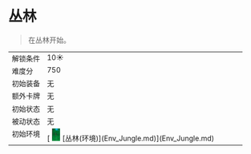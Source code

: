 # 丛林  
> 在丛林开始。  
  
<style>
        .table9717 th,td{
            text-align:left;
            vertical-align:top;
        }
        </style><table class="table table-bordered table9717" data-toggle="table"  data-show-header="false"><thead style="display:none"><tr ><th  style="width:15%;"  >名称</th><th  style=""  >值</th></tr></thead><tr ><td  style="width:15%;"  >解锁条件</td><td  style=""  >10☀️</td></tr><tr ><td  style="width:15%;"  >难度分</td><td  style=""  >750</td></tr><tr ><td  style="width:15%;"  >初始装备</td><td  style=""  >无</td></tr><tr ><td  style="width:15%;"  >额外卡牌</td><td  style=""  >无</td></tr><tr ><td  style="width:15%;"  >初始状态</td><td  style=""  >无</td></tr><tr ><td  style="width:15%;"  >被动状态</td><td  style=""  >无</td></tr><tr ><td  style="width:15%;"  >初始环境</td><td  style=""  >[<div style="width:25px;display:inline-block;text-align:center"><img decoding="async" src="../wiki/Sprite/Jungle.png" href="a.md" style="max-width:25px;max-height:25px;"></div>[丛林(环境)](Env_Jungle.md)](Env_Jungle.md)</td></tr></tbody></table>  
  


<script>document.title="丛林 - 卡牌生存百科 Card Survival Wiki";</script>